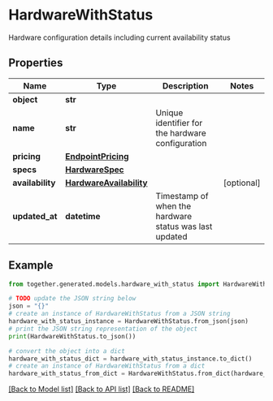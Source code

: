 # HardwareWithStatus

Hardware configuration details including current availability status

## Properties

Name | Type | Description | Notes
------------ | ------------- | ------------- | -------------
**object** | **str** |  |
**name** | **str** | Unique identifier for the hardware configuration |
**pricing** | [**EndpointPricing**](EndpointPricing.md) |  |
**specs** | [**HardwareSpec**](HardwareSpec.md) |  |
**availability** | [**HardwareAvailability**](HardwareAvailability.md) |  | [optional]
**updated_at** | **datetime** | Timestamp of when the hardware status was last updated |

## Example

```python
from together.generated.models.hardware_with_status import HardwareWithStatus

# TODO update the JSON string below
json = "{}"
# create an instance of HardwareWithStatus from a JSON string
hardware_with_status_instance = HardwareWithStatus.from_json(json)
# print the JSON string representation of the object
print(HardwareWithStatus.to_json())

# convert the object into a dict
hardware_with_status_dict = hardware_with_status_instance.to_dict()
# create an instance of HardwareWithStatus from a dict
hardware_with_status_from_dict = HardwareWithStatus.from_dict(hardware_with_status_dict)
```
[[Back to Model list]](../README.md#documentation-for-models) [[Back to API list]](../README.md#documentation-for-api-endpoints) [[Back to README]](../README.md)
